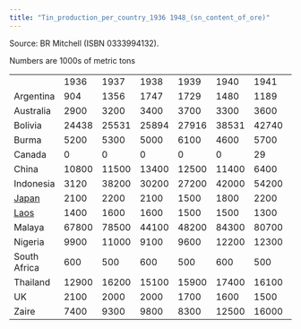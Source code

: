```yaml
---
title: "Tin_production_per_country_1936 1948_(sn_content_of_ore)"
---
```


Source: BR Mitchell (ISBN 0333994132).

Numbers are 1000s of metric tons

|                         |       |       |       |       |       |       |       |       |       |       |       |       |       |
|-------------------------|-------|-------|-------|-------|-------|-------|-------|-------|-------|-------|-------|-------|-------|
|                         | 1936  | 1937  | 1938  | 1939  | 1940  | 1941  | 1942  | 1943  | 1944  | 1945  | 1946  | 1947  | 1948  |
| Argentina               | 904   | 1356  | 1747  | 1729  | 1480  | 1189  | 872   | 785   | 1002  | 1101  | 795   | 558   | 284   |
| Australia               | 2900  | 3200  | 3400  | 3700  | 3300  | 3600  | 3000  | 2600  | 2600  | 2300  | 2100  | 2500  | 1900  |
| Bolivia                 | 24438 | 25531 | 25894 | 27916 | 38531 | 42740 | 38907 | 40960 | 39341 | 43168 | 38222 | 33800 | 37935 |
| Burma                   | 5200  | 5300  | 5000  | 6100  | 4600  | 5700  | 600   | 600   | 500   | 400   | 300   | 1800  | 1200  |
| Canada                  | 0     | 0     | 0     | 0     | 0     | 29    | 562   | 353   | 235   | 385   | 396   | 324   | 314   |
| China                   | 10800 | 11500 | 13400 | 12500 | 11400 | 6400  | 5800  | 3900  | 2000  | 2000  | 2700  | 4400  | 4900  |
| Indonesia               | 3120  | 38200 | 30200 | 27200 | 42000 | 54200 | 10100 | 19400 | 7700  | 1100  | 6500  | 16200 | 31100 |
| [Japan](/Japan "Japan") | 2100  | 2200  | 2100  | 1500  | 1800  | 2200  | 1900  | 1100  | 400   | 100   | 100   | 100   | 100   |
| [Laos](/Laos "Laos")    | 1400  | 1600  | 1600  | 1500  | 1500  | 1300  | 1000  | 700   | 400   | 100   | 0     | 0     | 0     |
| Malaya                  | 67800 | 78500 | 44100 | 48200 | 84300 | 80700 | 16000 | 26400 | 9500  | 3200  | 8600  | 27500 | 45500 |
| Nigeria                 | 9900  | 11000 | 9100  | 9600  | 12200 | 12300 | 12600 | 12900 | 12700 | 11400 | 10500 | 9300  | 9400  |
| South Africa            | 600   | 500   | 600   | 500   | 600   | 500   | 500   | 500   | 500   | 500   | 500   | 500   | 500   |
| Thailand                | 12900 | 16200 | 15100 | 15900 | 17400 | 16100 | 8000  | 5900  | 3300  | 1800  | 1100  | 1400  | 4300  |
| UK                      | 2100  | 2000  | 2000  | 1700  | 1600  | 1500  | 1400  | 1400  | 1300  | 1200  | 800   | 900   | 900   |
| Zaire                   | 7400  | 9300  | 9800  | 8300  | 12500 | 16000 | 16100 | 17300 | 17100 | 17300 | 14500 | 12600 | 13100 |
